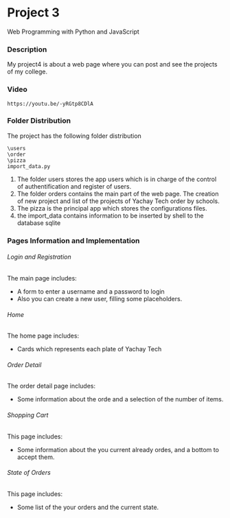 # Project 3
Web Programming with Python and JavaScript

### Description
My project4 is about a web page where you can post and see the projects of my college.

### Video

```
https://youtu.be/-yRGtp8CDlA
```

### Folder Distribution

The project has the following folder distribution    

```
\users
\order
\pizza
import_data.py

```

1. The folder users stores the app users which is in charge of the control of authentification and register of users.
2. The folder orders contains the main part of the web page. The creation of new project and list of the projects of Yachay Tech order by schools.
3. The pizza is the principal app which stores the configurations files.
4. the import_data contains information to be inserted by shell to the database sqlite 

### Pages Information and Implementation

###### Login and Registration

The main page includes:
- A form to enter a username and a password to login
- Also you can create a new user, filling some placeholders.

###### Home

The home page includes:
- Cards which represents each plate of Yachay Tech

###### Order Detail

The order detail page includes:
- Some information about the orde and a selection of the number of items.

###### Shopping Cart

This page includes:
- Some information about the you current already ordes, and a bottom to accept them.

###### State of Orders

This page includes:
- Some list of the your orders and the current state.
